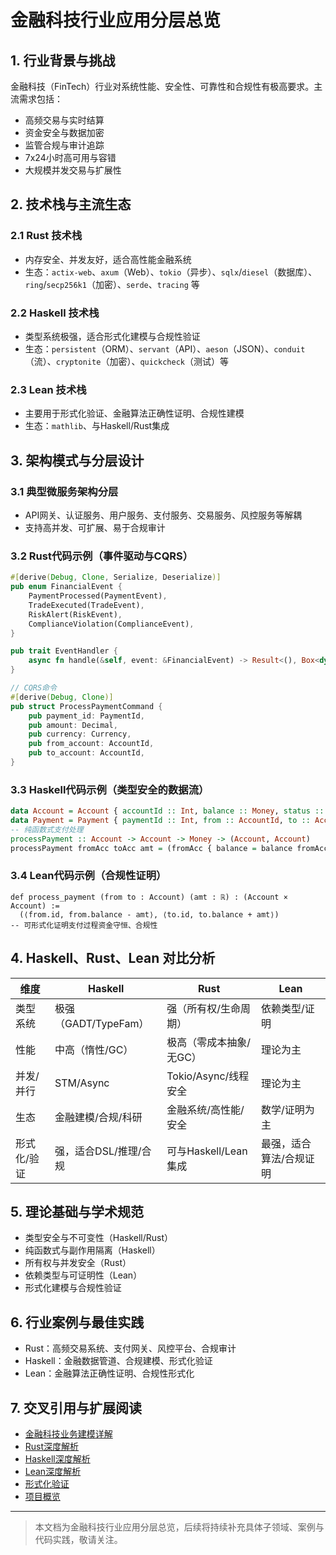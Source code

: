 # 金融科技行业应用分层总览

## 1. 行业背景与挑战

金融科技（FinTech）行业对系统性能、安全性、可靠性和合规性有极高要求。主流需求包括：

- 高频交易与实时结算
- 资金安全与数据加密
- 监管合规与审计追踪
- 7x24小时高可用与容错
- 大规模并发交易与扩展性

## 2. 技术栈与主流生态

### 2.1 Rust 技术栈

- 内存安全、并发友好，适合高性能金融系统
- 生态：`actix-web`、`axum`（Web）、`tokio`（异步）、`sqlx`/`diesel`（数据库）、`ring`/`secp256k1`（加密）、`serde`、`tracing` 等

### 2.2 Haskell 技术栈

- 类型系统极强，适合形式化建模与合规性验证
- 生态：`persistent`（ORM）、`servant`（API）、`aeson`（JSON）、`conduit`（流）、`cryptonite`（加密）、`quickcheck`（测试）等

### 2.3 Lean 技术栈

- 主要用于形式化验证、金融算法正确性证明、合规性建模
- 生态：`mathlib`、与Haskell/Rust集成

## 3. 架构模式与分层设计

### 3.1 典型微服务架构分层

- API网关、认证服务、用户服务、支付服务、交易服务、风控服务等解耦
- 支持高并发、可扩展、易于合规审计

### 3.2 Rust代码示例（事件驱动与CQRS）

```rust
#[derive(Debug, Clone, Serialize, Deserialize)]
pub enum FinancialEvent {
    PaymentProcessed(PaymentEvent),
    TradeExecuted(TradeEvent),
    RiskAlert(RiskEvent),
    ComplianceViolation(ComplianceEvent),
}

pub trait EventHandler {
    async fn handle(&self, event: &FinancialEvent) -> Result<(), Box<dyn Error>>;
}

// CQRS命令
#[derive(Debug, Clone)]
pub struct ProcessPaymentCommand {
    pub payment_id: PaymentId,
    pub amount: Decimal,
    pub currency: Currency,
    pub from_account: AccountId,
    pub to_account: AccountId,
}
```

### 3.3 Haskell代码示例（类型安全的数据流）

```haskell
data Account = Account { accountId :: Int, balance :: Money, status :: AccountStatus, ... } deriving (Show, Generic)
data Payment = Payment { paymentId :: Int, from :: AccountId, to :: AccountId, amount :: Money, ... } deriving (Show, Generic)
-- 纯函数式支付处理
processPayment :: Account -> Account -> Money -> (Account, Account)
processPayment fromAcc toAcc amt = (fromAcc { balance = balance fromAcc - amt }, toAcc { balance = balance toAcc + amt })
```

### 3.4 Lean代码示例（合规性证明）

```lean
def process_payment (from to : Account) (amt : ℝ) : (Account × Account) :=
  (⟨from.id, from.balance - amt⟩, ⟨to.id, to.balance + amt⟩)
-- 可形式化证明支付过程资金守恒、合规性
```

## 4. Haskell、Rust、Lean 对比分析

| 维度         | Haskell                  | Rust                        | Lean                      |
|--------------|--------------------------|-----------------------------|---------------------------|
| 类型系统     | 极强（GADT/TypeFam）     | 强（所有权/生命周期）        | 依赖类型/证明              |
| 性能         | 中高（惰性/GC）          | 极高（零成本抽象/无GC）      | 理论为主                   |
| 并发/并行    | STM/Async                | Tokio/Async/线程安全         | 理论为主                   |
| 生态         | 金融建模/合规/科研        | 金融系统/高性能/安全         | 数学/证明为主               |
| 形式化/验证  | 强，适合DSL/推理/合规     | 可与Haskell/Lean集成         | 最强，适合算法/合规证明      |

## 5. 理论基础与学术规范

- 类型安全与不可变性（Haskell/Rust）
- 纯函数式与副作用隔离（Haskell）
- 所有权与并发安全（Rust）
- 依赖类型与可证明性（Lean）
- 形式化建模与合规性验证

## 6. 行业案例与最佳实践

- Rust：高频交易系统、支付网关、风控平台、合规审计
- Haskell：金融数据管道、合规建模、形式化验证
- Lean：金融算法正确性证明、合规性形式化

## 7. 交叉引用与扩展阅读

- [金融科技业务建模详解](./business_modeling.md)
- [Rust深度解析](../../08-Programming-Languages/004-Rust-Deep-Dive.md)
- [Haskell深度解析](../../08-Programming-Languages/003-Haskell-Deep-Dive.md)
- [Lean深度解析](../../08-Programming-Languages/005-Lean-Deep-Dive.md)
- [形式化验证](../../09-Formal-Methods/001-Formal-Verification.md)
- [项目概览](../../10-Integration/001-Project-Overview.md)

---

> 本文档为金融科技行业应用分层总览，后续将持续补充具体子领域、案例与代码实践，敬请关注。
